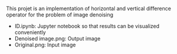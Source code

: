 This projet is an implementation of horizontal and vertical difference operator for the problem of image denoising

* ID.ipynb: Jupyter notebook so that results can be visualized conveniently
* Denoised image.png: Output image
* Original.png: Input image  
